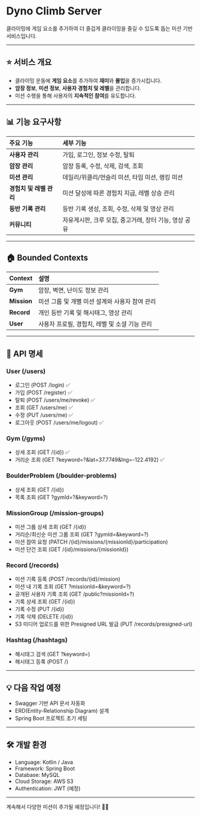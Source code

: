 # Dyno Climb Server

클라이밍에 게임 요소를 추가하여 더 즐겁게 클라이밍을 즐길 수 있도록 돕는 미션 기반 서비스입니다.

---

## ⭐ 서비스 개요

- 클라이밍 운동에 **게임 요소**를 추가하여 **재미**와 **몰입**을 증가시킵니다.
- **암장 정보**, **미션 정보**, **사용자 경험치 및 레벨**을 관리합니다.
- 미션 수행을 통해 사용자의 **지속적인 참여**를 유도합니다.

---

## 📊 기능 요구사항

| 주요 기능 | 세부 기능 |
|:---|:---|
| **사용자 관리** | 가입, 로그인, 정보 수정, 탈퇴 |
| **암장 관리** | 암장 등록, 수정, 삭제, 검색, 조회 |
| **미션 관리** | 데일리/위클리/먼슬리 미션, 타임 미션, 랭킹 미션 |
| **경험치 및 레벨 관리** | 미션 달성에 따른 경험치 지급, 레벨 상승 관리 |
| **등반 기록 관리** | 등반 기록 생성, 조회, 수정, 삭제 및 영상 관리 |
| **커뮤니티** | 자유게시판, 크루 모집, 중고거래, 장터 기능, 영상 공유 |

---

## 🏠 Bounded Contexts

| Context | 설명 |
|:---|:---|
| **Gym** | 암장, 벽면, 난이도 정보 관리 |
| **Mission** | 미션 그룹 및 개별 미션 설계와 사용자 참여 관리 |
| **Record** | 개인 등반 기록 및 해시태그, 영상 관리 |
| **User** | 사용자 프로필, 경험치, 레벨 및 소셜 기능 관리 |

---

## 🚀 API 명세

### User (/users)
- 로그인 (POST /login) ✅
- 가입 (POST /register) ✅
- 탈퇴 (POST /users/me/revoke) ✅
- 조회 (GET /users/me) ✅
- 수정 (PUT /users/me) ✅
- 로그아웃 (POST /users/me/logout) ✅

### Gym (/gyms)
- 상세 조회 (GET /{id}) ✅
- 거리순 조회 (GET ?keyword=?&lat=37.7749&lng=-122.4192) ✅

### BoulderProblem (/boulder-problems)
- 상세 조회 (GET /{id})
- 목록 조회 (GET ?gymId=?&keyword=?)

### MissionGroup (/mission-groups)
- 미션 그룹 상세 조회 (GET /{id})
- 거리순/최신순 미션 그룹 조회 (GET ?gymId=&keyword=?)
- 미션 참여 요청 (PATCH /{id}/missions/{missionId}/participation)
- 미션 단건 조회 (GET /{id}/missions/{missionId})

### Record (/records)
- 미션 기록 등록 (POST /records/{id}/mission)
- 미션 내 기록 조회 (GET ?missionId=&keyword=?)
- 공개된 사용자 기록 조회 (GET /public?missionId=?)
- 기록 상세 조회 (GET /{id})
- 기록 수정 (PUT /{id})
- 기록 삭제 (DELETE /{id})
- S3 미디어 업로드를 위한 Presigned URL 발급 (PUT /records/presigned-url)

### Hashtag (/hashtags)
- 해시태그 검색 (GET ?keyword=)
- 해시태그 등록 (POST /)

---

## 💡 다음 작업 예정
- Swagger 기반 API 문서 자동화
- ERD(Entity-Relationship Diagram) 설계
- Spring Boot 프로젝트 초기 세팅

---

## 🛠️ 개발 환경

- Language: Kotlin / Java
- Framework: Spring Boot
- Database: MySQL
- Cloud Storage: AWS S3
- Authentication: JWT (예정)

---

계속해서 다양한 미션이 추가될 예정입니다! 🚀💪
